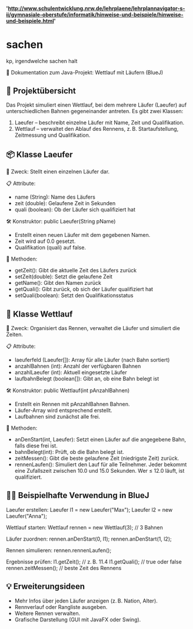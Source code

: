#### 'http://www.schulentwicklung.nrw.de/lehrplaene/lehrplannavigator-s-ii/gymnasiale-oberstufe/informatik/hinweise-und-beispiele/hinweise-und-beispiele.html'


# sachen
kp, irgendwelche sachen halt


📘 Dokumentation zum Java-Projekt: Wettlauf mit Läufern (BlueJ)

🔧 Projektübersicht
-------------------
Das Projekt simuliert einen Wettlauf, bei dem mehrere Läufer (Laeufer) auf unterschiedlichen Bahnen gegeneinander antreten. 
Es gibt zwei Klassen:

1. Laeufer – beschreibt einzelne Läufer mit Name, Zeit und Qualifikation.
2. Wettlauf – verwaltet den Ablauf des Rennens, z. B. Startaufstellung, Zeitmessung und Qualifikation.


📦 Klasse Laeufer
------------------
🧾 Zweck:
Stellt einen einzelnen Läufer dar.

📋 Attribute:
- name (String): Name des Läufers
- zeit (double): Gelaufene Zeit in Sekunden
- quali (boolean): Ob der Läufer sich qualifiziert hat

🛠️ Konstruktor:
public Laeufer(String pName)
- Erstellt einen neuen Läufer mit dem gegebenen Namen.
- Zeit wird auf 0.0 gesetzt.
- Qualifikation (quali) auf false.

🧪 Methoden:
- getZeit(): Gibt die aktuelle Zeit des Läufers zurück
- setZeit(double): Setzt die gelaufene Zeit
- getName(): Gibt den Namen zurück
- getQuali(): Gibt zurück, ob sich der Läufer qualifiziert hat
- setQuali(boolean): Setzt den Qualifikationsstatus


🏁 Klasse Wettlauf
-------------------
🧾 Zweck:
Organisiert das Rennen, verwaltet die Läufer und simuliert die Zeiten.

📋 Attribute:
- laeuferfeld (Laeufer[]): Array für alle Läufer (nach Bahn sortiert)
- anzahlBahnen (int): Anzahl der verfügbaren Bahnen
- anzahlLaeufer (int): Aktuell eingesetzte Läufer
- laufbahnBelegt (boolean[]): Gibt an, ob eine Bahn belegt ist

🛠️ Konstruktor:
public Wettlauf(int pAnzahlBahnen)
- Erstellt ein Rennen mit pAnzahlBahnen Bahnen.
- Läufer-Array wird entsprechend erstellt.
- Laufbahnen sind zunächst alle frei.

🧪 Methoden:
- anDenStart(int, Laeufer): Setzt einen Läufer auf die angegebene Bahn, falls diese frei ist.
- bahnBelegt(int): Prüft, ob die Bahn belegt ist.
- zeitMessen(): Gibt die beste gelaufene Zeit (niedrigste Zeit) zurück.
- rennenLaufen(): Simuliert den Lauf für alle Teilnehmer.
  Jeder bekommt eine Zufallszeit zwischen 10.0 und 15.0 Sekunden. Wer ≤ 12.0 läuft, ist qualifiziert.


🏃‍♂️ Beispielhafte Verwendung in BlueJ
--------------------------------------
Laeufer erstellen:
    Laeufer l1 = new Laeufer("Max");
    Laeufer l2 = new Laeufer("Anna");

Wettlauf starten:
    Wettlauf rennen = new Wettlauf(3); // 3 Bahnen

Läufer zuordnen:
    rennen.anDenStart(0, l1);
    rennen.anDenStart(1, l2);

Rennen simulieren:
    rennen.rennenLaufen();

Ergebnisse prüfen:
    l1.getZeit();     // z. B. 11.4
    l1.getQuali();    // true oder false
    rennen.zeitMessen();  // beste Zeit des Rennens


💡 Erweiterungsideen
---------------------
- Mehr Infos über jeden Läufer anzeigen (z. B. Nation, Alter).
- Rennverlauf oder Rangliste ausgeben.
- Weitere Rennen verwalten.
- Grafische Darstellung (GUI mit JavaFX oder Swing).
